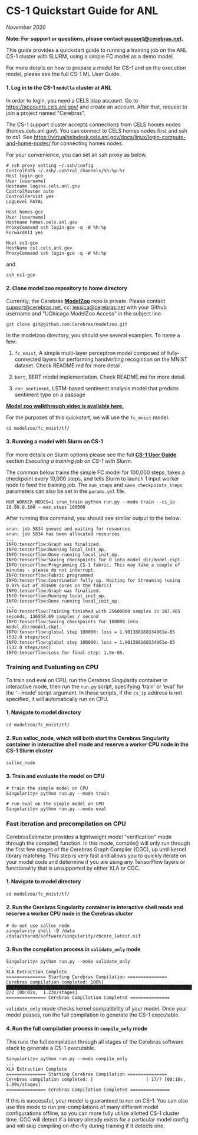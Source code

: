 # CS-1 Quickstart Guide for ANL
*November 2020*

**Note: For support or questions, please contact <support@cerebras.net>.**


This guide provides a quickstart guide to running a training job on the ANL CS-1 cluster with SLURM, using a simple FC model as a demo model.

For more details on how to prepare a model for CS-1 and on the execution model, please see the full CS-1 ML User Guide.

#### 1. Log in to the CS-1 `medulla` cluster at ANL

In order to login, you need a CELS ldap account. Go to <https://accounts.cels.anl.gov/> and create an account. After that, request to join a project named "Cerebras".  

The CS-1 support cluster accepts connections from CELS homes nodes (homes.cels.anl.gov). You can connect to CELS homes nodes first and ssh to cs1. See <https://virtualhelpdesk.cels.anl.gov/docs/linux/login-compute-and-home-nodes/> for connecting homes nodes.

For your convenience, you can set an ssh proxy as below,
```
# ssh proxy setting ~/.ssh/config
ControlPath ~/.ssh/.control_channels/%h:%p:%r
Host login-gce
User [username]
Hostname logins.cels.anl.gov
ControlMaster auto
ControlPersist yes
LogLevel FATAL

Host homes-gce
User [username]
Hostname homes.cels.anl.gov
ProxyCommand ssh login-gce -q -W %h:%p
ForwardX11 yes

Host cs1-gce
HostName cs1.cels.anl.gov
ProxyCommand ssh login-gce -q -W %h:%p
```

and

```
ssh cs1-gce
```

#### 2. Clone model zoo repository to home directory
Currently, the Cerebras **[ModelZoo](https://github.com/Cerebras/modelzoo)** repo is private. Please contact <support@cerebras.net>, cc: <jessica@cerebras.net> with your Github username and "UChicago ModelZoo Access" in the subject line.
```
git clone git@github.com:Cerebras/modelzoo.git
```

In the modelzoo directory, you should see several examples. To name a few:

1.	`fc_mnist`, A simple multi-layer perceptron model composed of fully-connected layers for performing handwriting recognition on the MNIST dataset. Check README.md for more detail.

2.	`bert`, BERT model implementation. Check README.md for more detail.

3.	`rnn_sentiment`, LSTM-based sentiment analysis model that predicts sentiment type on a passage

**[Model zoo walkthrough video is available here.](https://bluejeans.com/playback/s/mZJ5DqnjvP2nsLPCwegfMqjRkz6gzaaqG80NmjmpU4bpx6teHotpximQ3PsMos4f)**

For the purposes of this quickstart, we will use the `fc_mnist` model.
```
cd modelzoo/fc_mnist/tf/
```

#### 3. Running a model with Slurm on CS-1
For more details on Slurm options please see the full **[CS-1 User Guide](https://docs.google.com/document/d/12u7eooakOlv16nF4-4Cw7njArE_Vk5LMxKwo-PKcozI/edit#heading=h.xg9jdr68szft)** section *Executing a training job on CS-1 with Slurm*.

The common below trains the simple FC model for 100,000 steps, takes a checkpoint every 10,000 steps, and tells Slurm to launch 1 input worker node to feed the training job. The `num_steps` and `save_checkpoints_steps` parameters can also be set in the `params.yml` file.
```
NUM_WORKER_NODES=1 srun_train python run.py --mode train --cs_ip 10.80.0.100 --max_steps 100000
```

After running this command, you should see similar output to the below: 

```
srun: job 5834 queued and waiting for resources
srun: job 5834 has been allocated resources
...
INFO:tensorflow:Graph was finalized.
INFO:tensorflow:Running local_init_op.
INFO:tensorflow:Done running local_init_op.
INFO:tensorflow:Saving checkpoints for 0 into model_dir/model.ckpt.
INFO:tensorflow:Programming CS-1 fabric. This may take a couple of minutes - please do not interrupt.
INFO:tensorflow:Fabric programmed
INFO:tensorflow:Coordinator fully up. Waiting for Streaming (using 0.97% out of 301600 cores on the fabric)
INFO:tensorflow:Graph was finalized.
INFO:tensorflow:Running local_init_op.
INFO:tensorflow:Done running local_init_op.
...
INFO:tensorflow:Training finished with 25600000 samples in 187.465 seconds, 136558.69 samples / second
INFO:tensorflow:Saving checkpoints for 100000 into model_dir/model.ckpt.
INFO:tensorflow:global step 100000: loss = 1.901388168334961e-05 (532.0 steps/sec)
INFO:tensorflow:global step 100000: loss = 1.901388168334961e-05 (532.0 steps/sec)
INFO:tensorflow:Loss for final step: 1.9e-05.
```


### Training and Evaluating on CPU
To train and eval on CPU, run the Cerebras Singularity container in interactive mode, then run the `run.py` script, specifying ‘train’ or ‘eval’ for the ‘--mode’ script argument. In these scripts, if the `cs_ip` address is not specified, it will automatically run on CPU. 

#### 1. Navigate to model directory
```
cd modelzoo/fc_mnist/tf/
```

#### 2. Run salloc_node, which will both start the Cerebras Singularity container in interactive shell mode and reserve a worker CPU node in the CS-1 Slurm cluster
```
salloc_node
```

#### 3. Train and evaluate the model on CPU
```
# train the simple model on CPU
Singularity> python run.py --mode train

# run eval on the simple model on CPU
Singularity> python run.py --mode eval
```

### Fast iteration and precompilation on CPU
CerebrasEstimator provides a lightweight model "verification" mode through the compile() function. In this mode, compile() will only run through the first few stages of the Cerebras Graph Compiler (CGC), up until kernel library matching. This step is very fast and allows you to quickly iterate on your model code and determine if you are using any TensorFlow layers or functionality that is unsupported by either XLA or CGC.

#### 1. Navigate to model directory
```
cd modelzoo/fc_mnist/tf/
```

#### 2. Run the Cerebras Singularity container in interactive shell mode and reserve a worker CPU node in the Cerebras cluster
```
# do not use salloc_node
singularity shell -B /data /data/shared/software/singularity/cbcore_latest.sif
```

#### 3. Run the compilation process in `validate_only` mode
```
Singularity> python run.py --mode validate_only 
...
XLA Extraction Complete
=============== Starting Cerebras Compilation ===============
Cerebras compilation completed: 100%|██████████████████████████████████████████████████████████████████████████████████████████████| 2/2 [00:02s,  1.23s/stages]
=============== Cerebras Compilation Completed ===============
```

`validate_only` mode checks kernel compatibility of your model.
Once your model passes, run the full compilation to generate the CS-1 executable.

#### 4. Run the full compilation process in `compile_only` mode
This runs the full compilation through all stages of the Cerebras software stack to generate a CS-1 executable. 
```
Singularity> python run.py --mode compile_only 
...
XLA Extraction Complete
=============== Starting Cerebras Compilation ===============
Cerebras compilation completed: |                    | 17/? [00:18s,  1.09s/stages]
=============== Cerebras Compilation Completed ===============
```

If this is successful, your model is guaranteed to run on CS-1. You can also use this mode to run pre-compilations of many different model configurations offline, so you can more fully utilize allotted CS-1 cluster time. CGC will detect if a binary already exists for a particular model config and will skip compiling on-the-fly during training if it detects one.
